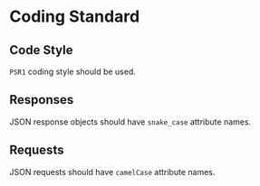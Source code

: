 Coding Standard
===============

Code Style
----------

`PSR1` coding style should be used.

Responses
---------

JSON response objects should have `snake_case` attribute names.

Requests
--------

JSON requests should have `camelCase` attribute names.
